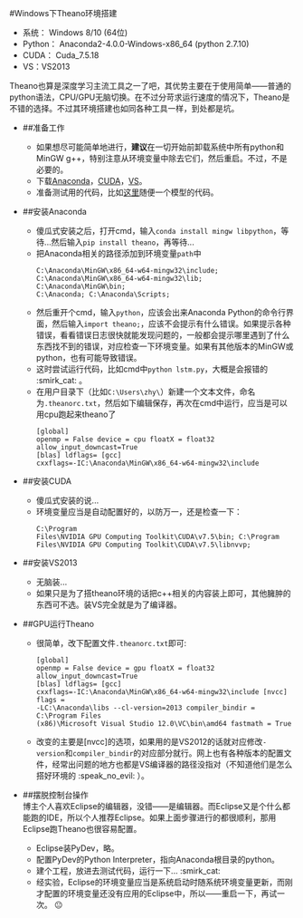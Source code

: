 #Windows下Theano环境搭建
* 系统： Windows 8/10 (64位)
* Python： Anaconda2-4.0.0-Windows-x86\_64 (python 2.7.10)
* CUDA： Cuda_7.5.18
* VS：VS2013

Theano也算是深度学习主流工具之一了吧，其优势主要在于使用简单——普通的python语法，CPU/GPU无脑切换。在不过分苛求运行速度的情况下，Theano是不错的选择。不过其环境搭建也如同各种工具一样，到处都是坑。  

* ##准备工作
	* 如果想尽可能简单地进行，**建议**在一切开始前卸载系统中所有python和MinGW g++，特别注意从环境变量中除去它们，然后重启。不过，不是必要的。
	* 下载[Anaconda](https://www.continuum.io/downloads)，[CUDA](https://developer.nvidia.com/cuda-downloads)，[VS](https://www.visualstudio.com/)。
	* 准备测试用的代码，比如[这里](http://deeplearning.net/tutorial/)随便一个模型的代码。
* ##安装Anaconda
	*  傻瓜式安装之后，打开cmd，输入`conda install mingw libpython`，等待...然后输入`pip install theano`，再等待...
	*  把Anaconda相关的路径添加到环境变量`path`中<pre><code>C:\Anaconda\MinGW\x86\_64-w64-mingw32\include;
	C:\Anaconda\MinGW\x86\_64-w64-mingw32\lib;
	C:\Anaconda\MinGW\bin;
	C:\Anaconda;
	C:\Anaconda\Scripts;</code></pre>
	* 然后重开个cmd，输入`python`，应该会出来Anaconda Python的命令行界面，然后输入`import theano;`，应该不会提示有什么错误。如果提示各种错误，看看错误日志很快就能发现问题的，一般都会提示哪里遇到了什么东西找不到的错误，对应检查一下环境变量。如果有其他版本的MinGW或python，也有可能导致错误。
	* 这时尝试运行代码，比如cmd中`python lstm.py`，大概是会报错的 :smirk\_cat: 。
	* 在用户目录下（比如`C:\Users\zhy\`）新建一个文本文件，命名为`.theanorc.txt`，然后如下编辑保存，再次在cmd中运行，应当是可以用cpu跑起来theano了<pre><code>[global] 
	openmp = False 
	device = cpu 
	floatX = float32 
	allow\_input\_downcast=True 
	[blas] 
	ldflags= 
	[gcc] 
	cxxflags=-IC:\Anaconda\MinGW\x86\_64-w64-mingw32\include</code></pre>
* ##安装CUDA
	* 傻瓜式安装的说...
	* 环境变量应当是自动配置好的，以防万一，还是检查一下：<pre><code>C:\Program Files\NVIDIA GPU Computing Toolkit\CUDA\v7.5\bin;
	C:\Program Files\NVIDIA GPU Computing Toolkit\CUDA\v7.5\libnvvp;</code></pre>
* ##安装VS2013
	* 无脑装...
	* 如果只是为了搭theano环境的话把c++相关的内容装上即可，其他臃肿的东西可不选。装VS完全就是为了编译器。
* ##GPU运行Theano
	* 很简单，改下配置文件`.theanorc.txt`即可:<pre><code>[global] 
	openmp = False 
	device = gpu 
	floatX = float32 
	allow\_input\_downcast=True 
	[blas] 
	ldflags= 
	[gcc] 
	cxxflags=-IC:\Anaconda\MinGW\x86\_64-w64-mingw32\include
	[nvcc] 
	flags = -LC:\Anaconda\libs --cl-version=2013
	compiler\_bindir = C:\Program Files (x86)\Microsoft Visual Studio 12.0\VC\bin\amd64 
	fastmath = True </code></pre>
	* 改变的主要是[nvcc]的选项，如果用的是VS2012的话就对应修改`-version`和`compiler_bindir`的对应部分就行。网上也有各种版本的配置文件，经常出问题的地方也都是VS编译器的路径没指对（不知道他们是怎么搭好环境的 :speak\_no\_evil: ）。
	
* ##摆脱控制台操作  
博主个人喜欢Eclipse的编辑器，没错——是编辑器。而Eclipse又是个什么都能跑的IDE，所以个人推荐Eclipse。如果上面步骤进行的都很顺利，那用Eclipse跑Theano也很容易配置。
	* Eclipse装PyDev，略。
	* 配置PyDev的Python Interpreter，指向Anaconda根目录的python。
	* 建个工程，放进去测试代码，运行一下... :smirk\_cat: 
	* 经实验，Eclipse的环境变量应当是系统启动时随系统环境变量更新，而刚才配置的环境变量还没有应用的Eclipse中，所以——重启一下，再试一次。 :neutral_face: 


 
